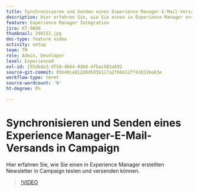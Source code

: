 ```yaml
---
title: Synchronisieren und Senden eines Experience Manager-E-Mail-Versands in Campaign
description: Hier erfahren Sie, wie Sie einen in Experience Manager erstellten Newsletter in Campaign testen und versenden können.
feature: Experience Manager Integration
jira: KT-9606
thumbnail: 340151.jpg
doc-type: feature video
activity: setup
team: TM
role: Admin, Developer
level: Experienced
exl-id: 255dbda3-df58-4b64-8db8-4fbac503a692
source-git-commit: 05b49ca012d0d505b117a2fb6b12ff41b51be63e
workflow-type: tm+mt
source-wordcount: '0'
ht-degree: 0%

---
```


# Synchronisieren und Senden eines Experience Manager-E-Mail-Versands in Campaign

Hier erfahren Sie, wie Sie einen in Experience Manager erstellten Newsletter in Campaign testen und versenden können.

>[!VIDEO](https://video.tv.adobe.com/v/340151?quality=12&learn=on)
